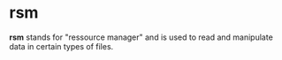 # rsm 

**rsm** stands for "ressource manager" and is used to read and manipulate data in certain types of files. 

